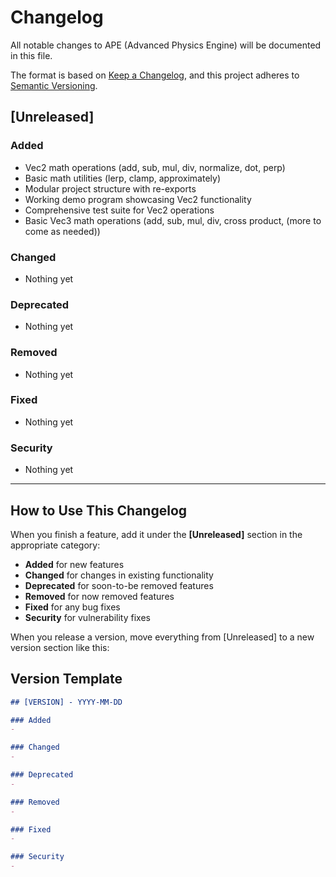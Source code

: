 # Changelog

All notable changes to APE (Advanced Physics Engine) will be documented in this file.

The format is based on [Keep a Changelog](https://keepachangelog.com/en/1.0.0/), and this project adheres to [Semantic Versioning](https://semver.org/spec/v2.0.0.html).

## [Unreleased]

### Added
- Vec2 math operations (add, sub, mul, div, normalize, dot, perp)
- Basic math utilities (lerp, clamp, approximately)
- Modular project structure with re-exports
- Working demo program showcasing Vec2 functionality
- Comprehensive test suite for Vec2 operations
- Basic Vec3 math operations (add, sub, mul, div, cross product, (more to come as needed))

### Changed
- Nothing yet

### Deprecated
- Nothing yet

### Removed
- Nothing yet

### Fixed
- Nothing yet

### Security
- Nothing yet

---

## How to Use This Changelog

When you finish a feature, add it under the **[Unreleased]** section in the appropriate category:

- **Added** for new features
- **Changed** for changes in existing functionality
- **Deprecated** for soon-to-be removed features
- **Removed** for now removed features
- **Fixed** for any bug fixes
- **Security** for vulnerability fixes

When you release a version, move everything from [Unreleased] to a new version section like this:


## Version Template


```markdown
## [VERSION] - YYYY-MM-DD

### Added
- 

### Changed
- 

### Deprecated
- 

### Removed
- 

### Fixed
- 

### Security
- 
```

